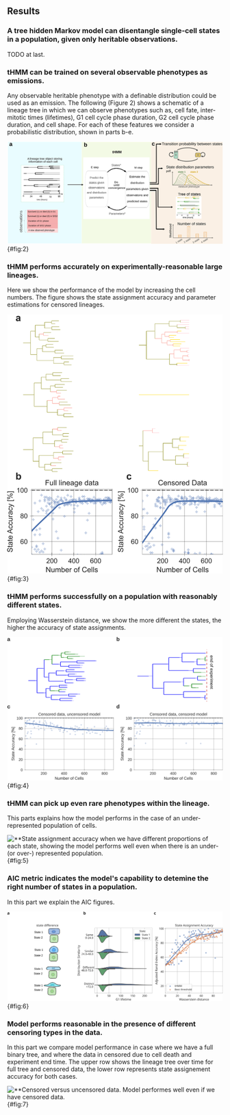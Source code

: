 ## Results

### A tree hidden Markov model can disentangle single-cell states in a population, given only heritable observations.

TODO at last.

### tHMM can be trained on several observable phenotypes as emissions.
Any observable heritable phenotype with a definable distribution could be used as an emission. The following (Figure 2) shows a schematic of a lineage tree in which we can observe phenotypes such as, cell fate, inter-mitotic times (lifetimes), G1 cell cycle phase duration, G2 cell cycle phase duration, and cell shape. For each of these features we consider a probabilistic distribution, shown in parts b-e.

![**This figure shows the flexibility of the model and that we can use any tracktable phenotype.](./output/figure2.svg){#fig:2}

### tHMM performs accurately on experimentally-reasonable large lineages.
Here we show the performance of the model by increasing the cell numbers. The figure shows the state assignment accuracy and parameter estimations for censored lineages.

![**A figure to show how many cells we would need to obtain a reasonable performance.](./output/figure3.svg){#fig:3}

### tHMM performs successfully on a population with reasonably different states.
Employing Wasserstein distance, we show the more different the states, the higher the accuracy of state assignments.

![**Wasserstein distance shows in a 2-state population, the accuracy increases if the states are distant from each other.](./output/figure4.svg){#fig:4}

### tHMM can pick up even rare phenotypes within the lineage.

This parts explains how the model performs in the case of an under-represented population of cells.

![**State assignment accuracy when we have different proportions of each state, showing the model performs well even when there is an under- (or over-) represented population.](./output/figure5.svg){#fig:5}

### AIC metric indicates the model's capability to detemine the right number of states in a population.

In this part we explain the AIC figures.

![**AIC of the model varying the number of states predicted, showing that AIC can be used as a metric to aid in predicting the true number of states in the population.](./output/figure6.svg){#fig:6}

### Model performs reasonable in the presence of different censoring types in the data.

In this part we compare model performance in case where we have a full binary tree, and where the data in censored due to cell death and experiment end time. The upper row shows the lineage tree over time for full tree and censored data, the lower row represents state assignement accuracy for both cases.

![**Censored versus uncensored data. Model performes well even if we have censored data.](./output/figure7.svg){#fig:7}
